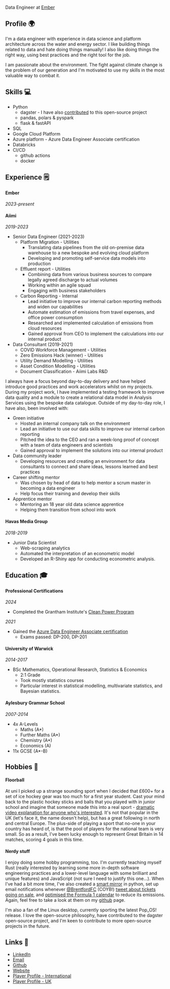 Data Engineer at [Ember](https://www.ember-climate.org)

## Profile 🌍

I'm a data engineer with experience in data science and platform architecture across the water and energy sector.
I like building things related to data and hate doing things manually!
I also like doing things the right way, using best practices and the right tool for the job.

I am passionate about the environment.
The fight against climate change is the problem of our generation and I'm motivated to use my skills in the most valuable way to combat it.


## Skills 💻
- Python
  - dagster - I have also [contributed](https://github.com/dagster-io/dagster/pulls?q=is%3Apr+author%3Ajrstats+) to this open-source project
  - pandas, polars & pyspark
  - flask & fastAPI
- SQL
- Google Cloud Platform
- Azure platform - Azure Data Engineer Associate certification
- Databricks
- CI/CD
  - github actions
  - docker

## Experience 🗒

#### Ember
*2023-present*

#### Aiimi
*2019-2023*

- Senior Data Engineer (2021-2023)
  - Platform Migration - Utilities
    - Translating data pipelines from the old on-premise data warehouse to a new bespoke and evolving cloud platform
    - Developing and promoting self-service data models into production
  - Effluent report - Utilities
    - Combining data from various business sources to compare legally agreed discharge to actual volumes
    - Working within an agile squad
    - Engaging with business stakeholders
  - Carbon Reporting - Internal
    - Lead initiative to improve our internal carbon reporting methods and widen our capabilities
    - Automate estimation of emissions from travel expenses, and office power consumption
    - Researched and implemented calculation of emissions from cloud resources
    - Gained approval from CEO to implement the calculations into our internal product
- Data Consultant (2019-2021)
  - COVID Workforce Management - Utilities
  - Zero Emissions Hack (winner) - Utilities
  - Utility Demand Modelling - Utilities
  - Asset Condition Modelling - Utilities
  - Document Classification  - Aiimi Labs R&D

I always have a focus beyond day-to-day delivery and have helped introduce good practices and work accelerators whilst on my projects. 
During my project work, I have implemented a testing framework to improve data quality and a module to create a relational data model in Analysis Services using the bespoke data catalogue.
Outside of my day-to-day role, I have also, been involved with:

- Green initiative
  - Hosted an internal company talk on the environment
  - Lead an initiative to use our data skills to improve our internal carbon reporting
  - Pitched the idea to the CEO and ran a week-long proof of concept with a team of data engineers and scientists
  - Gained approval to implement the solutions into our internal product
- Data community leader
  - Developing resources and creating an environment for data consultants to connect and share ideas, lessons learned and best practices
- Career shifting mentor
  - Was chosen by head of data to help mentor a scrum master in becoming a data engineer
  - Help focus their training and develop their skills
- Apprentice mentor
  - Mentoring an 18 year old data science apprentice
  - Helping them transition from school into work


#### Havas Media Group
*2018-2019*

- Junior Data Scientist
  - Web-scraping analytics
  - Automated the interpretation of an econometric model
  - Developed an R-Shiny app for conducting econometric analysis.

## Education 🎓

#### Professional Certifications
*2024*
- Completed the Grantham Institute's [Clean Power Program](https://www.imperial.ac.uk/grantham/education/online-learning-clean-power-programme/)

*2021*
- Gained the [Azure Data Engineer Associate certification](https://learn.microsoft.com/en-us/credentials/certifications/azure-data-engineer/)
  - Exams passed: DP-200, DP-201

#### University of Warwick 
*2014-2017*
- BSc Mathematics, Operational Research, Statistics & Economics
  - 2:1 Grade
  - Took mostly statistics courses
  - Particular interest in statistical modelling, multivariate statistics, and Bayesian statistics.


#### Aylesbury Grammar School
*2007-2014*
- 4x A-Levels
  - Maths (A*)
  - Further Maths (A*)
  - Chemistry (A*)
  - Economics (A)
- 11x GCSE (A*-B)

## Hobbies 🥅

#### Floorball

At uni I picked up a strange sounding sport when I decided that £600+ for a set of ice hockey gear was too much for a first year student.
Cast your mind back to the plastic hockey sticks and balls that you played with in junior school and imagine that someone made this into a real sport - [dramatic video explanation for anyone who's interested](https://www.youtube.com/watch?v=erB_FWi9-T8).
It's not that popular in the UK (let's face it, the name doesn't help), but has a great following in north and central Europe.
The plus-side of playing a sport that no-one in your country has heard of, is that the pool of players for the national team is very small.
So as a result, I've been lucky enough to represent Great Britain in 14 matches, scoring 4 goals in this time.



#### Nerdy stuff
I enjoy doing some hobby programming, too. I'm currently teaching myself Rust (really interested by learning some more in-depth software engineering practices and a lower-level language with some brilliant and unique features) and JavaScript (not sure I need to justify this one...). 
When I've had a bit more time, I've also created a [smart mirror](https://github.com/jrstats/pymirror) in python, set up email notifications whenever [@BrentfordFC](https://twitter.com/BrentfordFC/) (COYB!) [tweet about tickets going on sale](https://github.com/jrstats/twitterNotifications), and [optimised the Formula 1 calendar](https://github.com/jrstats/f1calendar/blob/master/solution.ipynb) to reduce its emissions. 
Again, feel free to take a look at them on my [github](https://github.com/jrstats) page.

I'm also a fan of the Linux desktop, currently sporting the latest Pop_OS! release. I love the open-source philosophy, have contributed to the dagster open-source project, and I'm keen to contribute to more open-source projects in the future.

## Links 🔗
- [LinkedIn](https://www.linkedin.com/in/james-robinson-data/)
- [Email](mailto:james@robinson.fyi)
- [Github](https://github.com/jrstats)
- [Website](https://jrstats.github.io)
- [Player Profile - International](https://floorball.sport/player/1539596530/)
- [Player Profile - UK](https://englishfloorball.leaguerepublic.com/player/781206860.html)
